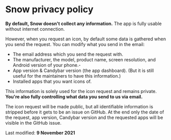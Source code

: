 # Snow privacy policy

**By default, Snow doesn't collect any information.** The app is fully usable without internet connection.

However, when you request an icon, by default some data is gathered when you send the request. 
You can modify what you send in the email:

- The email address which you send the request with.
- The manufacturer, the model, product name, screen resolution, and Android version of your phone.- 
- App version & Candybar version (the app dashboard). (But it is still useful for the maintainers to have this information.)
- Installed apps that you want icons of.

This information is solely used for the icon request and remains private. **You're also fully controlling what data you send to us via email.**

The icon request will be made public, but all identifiable information is stripped before it gets to be an issue on GitHub. At the end only the date of the request, app version, Candybar version and the requested apps will be visible in the GitHub issue.

Last modified:
**9 November 2021**
